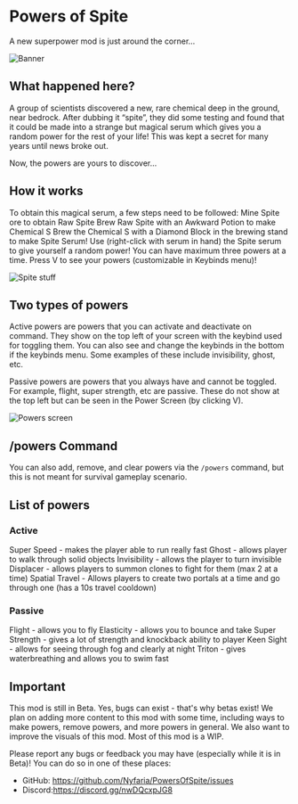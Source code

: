 # Powers of Spite

A new superpower mod is just around the corner…

![Banner](https://media.forgecdn.net/attachments/946/353/powersofspitebanner.png)

## What happened here?

A group of scientists discovered a new, rare chemical deep in the ground, near bedrock. After dubbing it “spite”, they did some testing and found that it could be made into a strange but magical serum which gives you a random power for the rest of your life! This was kept a secret for many years until news broke out.

Now, the powers are yours to discover…

## How it works

To obtain this magical serum, a few steps need to be followed:
Mine Spite ore to obtain Raw Spite
Brew Raw Spite with an Awkward Potion to make Chemical S
Brew the Chemical S with a Diamond Block in the brewing stand to make Spite Serum!
Use (right-click with serum in hand) the Spite serum to give yourself a random power! You can have maximum three powers at a time. Press V to see your powers (customizable in Keybinds menu)!

![Spite stuff](https://media.forgecdn.net/attachments/946/354/pos-spite-stuff.png)

## Two types of powers

Active powers are powers that you can activate and deactivate on command. They show on the top left of your screen with the keybind used for toggling them. You can also see and change the keybinds in the bottom if the keybinds menu. Some examples of these include invisibility, ghost, etc.

Passive powers are powers that you always have and cannot be toggled. For example, flight, super strength, etc are passive. These do not show at the top left but can be seen in the Power Screen (by clicking V).

![Powers screen](https://media.forgecdn.net/attachments/946/351/powersscreen.png)

## /powers Command

You can also add, remove, and clear powers via the `/powers` command, but this is not meant for survival gameplay scenario.

## List of powers

### Active

Super Speed - makes the player able to run really fast
Ghost - allows player to walk through solid objects
Invisibility - allows the player to turn invisible
Displacer - allows players to summon clones to fight for them (max 2 at a time)
Spatial Travel - Allows players to create two portals at a time and go through one (has a 10s travel cooldown)

### Passive

Flight - allows you to fly
Elasticity - allows you to bounce and take
Super Strength - gives a lot of strength and knockback ability to player
Keen Sight - allows for seeing through fog and clearly at night
Triton - gives waterbreathing and allows you to swim fast

## Important

This mod is still in Beta. Yes, bugs can exist - that's why betas exist! We plan on adding more content to this mod with some time, including ways to make powers, remove powers, and more powers in general. We also want to improve the visuals of this mod. Most of this mod is a WIP.

Please report any bugs or feedback you may have (especially while it is in Beta)! You can do so in one of these places:
- GitHub: https://github.com/Nyfaria/PowersOfSpite/issues
- Discord:https://discord.gg/nwDQcxpJG8
